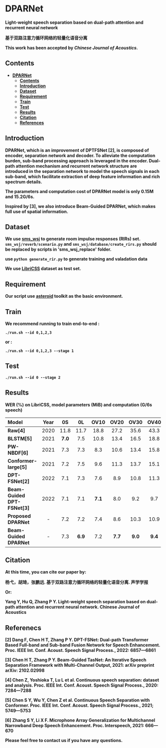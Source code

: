# DPARNet
**Light-weight speech separation based on dual-path attention and recurrent neural network**

**基于双路注意力循环网络的轻量化语音分离**

**This work has been accepted by *Chinese Journal of Acoustics.*** 

## Contents 
* **[DPARNet](#dparnet)**
  * **[Contents](#contents)**
  * **[Introduction](#introduction)**
  * **[Dataset](#dataset)**
  * **[Requirement](#requirement)**
  * **[Train](#train)**
  * **[Test](#test)**
  * **[Results](#results)**
  * **[Citation](#citation)**
  * **[References](#references)**

## Introduction
**DPARNet, which is an improvement of DPTFSNet [2], is composed of encoder, separation network and decoder. To alleviate the computation burden, sub-band processing approach is leveraged in the encoder. Dual-path attention mechanism and recurrent network structure are introduced in the separation network to model the speech signals in each sub-band, which facilitate extraction of deep feature information and rich spectrum details.**

**The parameters and computation cost of DPARNet model is only 0.15M and 15.2G/6s.**

**Inspired by [3], we also introduce Beam-Guided DPARNet, which makes full use of spatial information.**

## Dataset
**We use [sms_wsj][sms_wsj] to generate room impulse responses (RIRs) set. ```sms_wsj/reverb/scenario.py``` and ```sms_wsj/database/create_rirs.py``` should be replaced by scripts in 'sms_wsj_replace' folder.**

**use ```python generate_rir.py``` to generate training and valadation data**

**We use [LibriCSS][libricss] dataset as test set.**

## Requirement
**Our script use [asteroid][asteroid] toolkit as the basic environment.**

## Train
**We recommend running to train end-to-end :**

**```./run.sh --id 0,1,2,3```**

**or :**

**```./run.sh --id 0,1,2,3 --stage 1```**

## Test
**```./run.sh --id 0 --stage 2```** 

## Results
**WER (%) on LibriCSS, model parameters (MiB) and computation (G/6s speech)**

|**Model**                   |**Year**|**0S**  |**0L**  |**OV10**|**OV20**|**OV30**|**OV40**|**parameters**|**computation**|
| :-----                     | :----: | :----: | :----: | :----: | :----: | :----: | :----: | :----:       | :----:        |
|**Raw[4]**                  |2020    |11.8    |11.7    |18.8    |27.2    |35.6    |43.3    | -            | -             |
|**BLSTM[5]**                |2021    |**7.0** |7.5     |10.8    |13.4    |16.5    |18.8    |21.8          |17.1           |
|**PW-NBDF[6]**              |2021    |7.3     |7.3     | 8.3    |10.6    |13.4    |15.8    |18.9          |20.1           |
|**Conformer-large[5]**      |2021    |7.2     |7.5     |9.6     |11.3    |13.7    |15.1    |58.7          |43.6           |
|**DPT-FSNet[2]**            |2022    |7.1     |7.3     |7.6     |8.9     |10.8    |11.3    |0.50          |49.1           |
|**Beam-Guided DPT-FSNet[3]**|2022    |7.1     |7.1     |**7.1** |8.0     |9.2     |9.7     |1.0           |50.1           |
|**Proposed DPARNet**        |-       |7.2     |7.2     |7.4     |8.6     |10.3    |10.9    |0.15          |15.2           | 
|**Beam-Guided DPARNet**     |-       |7.3     |**6.9** |7.2     |**7.7** |**9.0** |**9.4** |0.41          |41.1           |


## Citation
**At this time, you can cite our paper by:**

**杨弋，胡琦，张鹏远. 基于双路注意力循环网络的轻量化语音分离. 声学学报**

**Or:**

**Yang Y, Hu Q, Zhang P Y. Light-weight speech separation based on dual-path attention and recurrent neural network. Chinese Journal of Acoustics** 

## Referenecs

**[2] Dang F, Chen H T, Zhang P Y. DPT-FSNet: Dual-path Transformer Based Full-band and Sub-band Fusion Network for Speech Enhancement. Proc. IEEE
Int. Conf. Acoust. Speech Signal Process., 2022: 6857—6861**

**[3] Chen H T, Zhang P Y. Beam-Guided TasNet: An Iterative Speech Separation Framework with Multi-Channel Output, 2021: arXiv preprint arXiv:
2102.02998**

**[4] Chen Z, Yoshioka T, Lu L et al. Continuous speech separation: dataset and analysis. Proc. IEEE Int. Conf. Acoust. Speech Signal Process., 2020:
7284—7288**

**[5] Chen S Y, Wu Y, Chen Z et al. Continuous Speech Separation with Conformer. Proc. IEEE Int. Conf. Acoust. Speech Signal Process., 2021; 5749—5753**

**[6] Zhang S Y, Li X F. Microphone Array Generalization for Multichannel Narrowband Deep Speech Enhancement. Proc. Interspeech, 2021: 666—670**

**Please feel free to contact us if you have any questions.**

[libricss]: https://github.com/chenzhuo1011/libri_css
[asteroid]: https://github.com/asteroid-team/asteroid
[sms_wsj]: https://github.com/fgnt/sms_wsj
